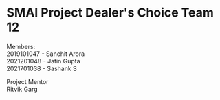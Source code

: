 # SMAI Project Dealer's Choice Team 12

Members: <br>
2019101047 - Sanchit Arora <br>
2021201048 - Jatin Gupta <br>
2021701038 - Sashank S <br>

Project Mentor <br>
Ritvik Garg
